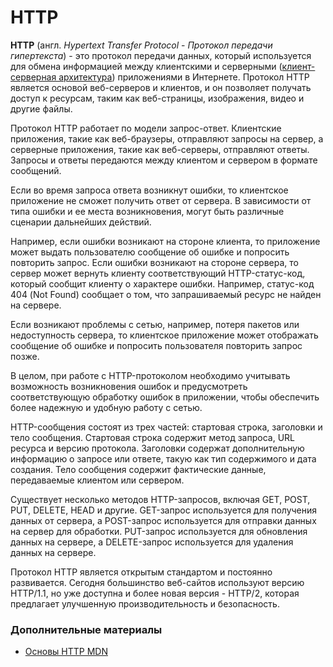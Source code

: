 # HTTP

**HTTP** (англ. *Hypertext Transfer Protocol* - *Протокол передачи гипертекста*) - это протокол передачи данных, который используется для обмена информацией между клиентскими и серверными ([клиент-серверная архитектура](../../client%E2%80%93server.md)) приложениями в Интернете. Протокол HTTP является основой веб-серверов и клиентов, и он позволяет получать доступ к ресурсам, таким как веб-страницы, изображения, видео и другие файлы.

Протокол HTTP работает по модели запрос-ответ. Клиентские приложения, такие как веб-браузеры, отправляют запросы на сервер, а серверные приложения, такие как веб-серверы, отправляют ответы. Запросы и ответы передаются между клиентом и сервером в формате сообщений.

Если во время запроса ответа возникнут ошибки, то клиентское приложение не сможет получить ответ от сервера. В зависимости от типа ошибки и ее места возникновения, могут быть различные сценарии дальнейших действий.

Например, если ошибки возникают на стороне клиента, то приложение может выдать пользователю сообщение об ошибке и попросить повторить запрос. Если ошибки возникают на стороне сервера, то сервер может вернуть клиенту соответствующий HTTP-статус-код, который сообщит клиенту о характере ошибки. Например, статус-код 404 (Not Found) сообщает о том, что запрашиваемый ресурс не найден на сервере.

Если возникают проблемы с сетью, например, потеря пакетов или недоступность сервера, то клиентское приложение может отображать сообщение об ошибке и попросить пользователя повторить запрос позже.

В целом, при работе с HTTP-протоколом необходимо учитывать возможность возникновения ошибок и предусмотреть соответствующую обработку ошибок в приложении, чтобы обеспечить более надежную и удобную работу с сетью.

HTTP-сообщения состоят из трех частей: стартовая строка, заголовки и тело сообщения. Стартовая строка содержит метод запроса, URL ресурса и версию протокола. Заголовки содержат дополнительную информацию о запросе или ответе, такую как тип содержимого и дата создания. Тело сообщения содержит фактические данные, передаваемые клиентом или сервером.

Существует несколько методов HTTP-запросов, включая GET, POST, PUT, DELETE, HEAD и другие. GET-запрос используется для получения данных от сервера, а POST-запрос используется для отправки данных на сервер для обработки. PUT-запрос используется для обновления данных на сервере, а DELETE-запрос используется для удаления данных на сервере.

Протокол HTTP является открытым стандартом и постоянно развивается. Сегодня большинство веб-сайтов используют версию HTTP/1.1, но уже доступна и более новая версия - HTTP/2, которая предлагает улучшенную производительность и безопасность.

### Дополнительные материалы
+ [Основы HTTP MDN](https://developer.mozilla.org/ru/docs/Web/HTTP/Basics_of_HTTP)